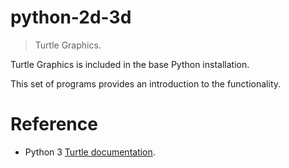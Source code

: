# python-2d-3d
> Turtle Graphics.

Turtle Graphics is included in the base Python installation.

This set of programs provides an introduction to the functionality.


# Reference
* Python 3 [Turtle documentation](https://docs.python.org/3/library/turtle.html).
